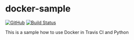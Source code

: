 # docker-sample

[![GitHub](https://img.shields.io/github/license/mashape/apistatus.svg)](https://github.com/BurhanH/docker-sample/blob/master/LICENSE)
[![Build Status](https://travis-ci.org/BurhanH/docker-sample.svg?branch=master)](https://travis-ci.org/BurhanH/docker-sample)

This is a sample how to use Docker in Travis CI and Python
